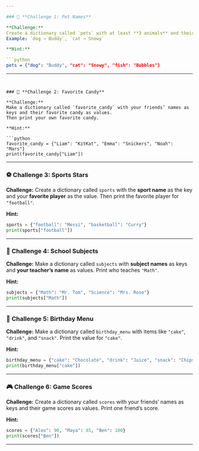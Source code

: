 ```yaml
---

### 🐶 **Challenge 1: Pet Names**

**Challenge:**
Create a dictionary called `pets` with at least **3 animals** and their **names**.
Example: `dog → Buddy`, `cat → Snowy`

**Hint:**

```python
pets = {"dog": "Buddy", "cat": "Snowy", "fish": "Bubbles"}
```

---
```


### 🍫 **Challenge 2: Favorite Candy**

**Challenge:**
Make a dictionary called `favorite_candy` with your friends’ names as keys and their favorite candy as values.
Then print your own favorite candy.

**Hint:**

```python
favorite_candy = {"Liam": "KitKat", "Emma": "Snickers", "Noah": "Mars"}
print(favorite_candy["Liam"])
```

---

### ⚽ **Challenge 3: Sports Stars**

**Challenge:**
Create a dictionary called `sports` with the **sport name** as the key and your **favorite player** as the value.
Then print the favorite player for `"football"`.

**Hint:**

```python
sports = {"football": "Messi", "basketball": "Curry"}
print(sports["football"])
```

---

### 🏫 **Challenge 4: School Subjects**

**Challenge:**
Make a dictionary called `subjects` with **subject names** as keys and **your teacher’s name** as values.
Print who teaches `"Math"`.

**Hint:**

```python
subjects = {"Math": "Mr. Tom", "Science": "Mrs. Rose"}
print(subjects["Math"])
```

---

### 🧁 **Challenge 5: Birthday Menu**

**Challenge:**
Make a dictionary called `birthday_menu` with items like `"cake"`, `"drink"`, and `"snack"`.
Print the value for `"cake"`.

**Hint:**

```python
birthday_menu = {"cake": "Chocolate", "drink": "Juice", "snack": "Chips"}
print(birthday_menu["cake"])
```

---

### 🎮 **Challenge 6: Game Scores**

**Challenge:**
Create a dictionary called `scores` with your friends’ names as keys and their game scores as values.
Print one friend’s score.

**Hint:**

```python
scores = {"Alex": 90, "Maya": 85, "Ben": 100}
print(scores["Ben"])
```

---


